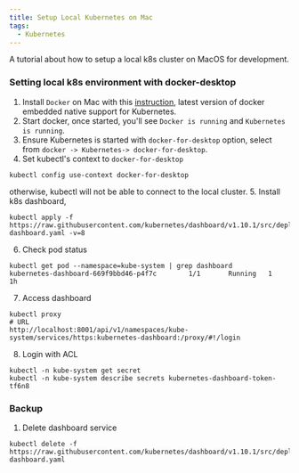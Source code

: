 ```yaml
---
title: Setup Local Kubernetes on Mac
tags:
  - Kubernetes
---
```

A tutorial about how to setup a local k8s cluster on MacOS for development.
<!--more-->

### Setting local k8s environment with docker-desktop

1. Install `Docker` on Mac with this [instruction](https://docs.docker.com/docker-for-mac/install/), latest version of docker embedded native support for Kubernetes.
2. Start docker, once started, you'll see `Docker is running` and `Kubernetes is running`.
3. Ensure Kubernetes is started with `docker-for-desktop` option, select from `docker -> Kubernetes-> docker-for-desktop`.
4. Set kubectl's context to `docker-for-desktop`
```
kubectl config use-context docker-for-desktop
```
otherwise, kubectl will not be able to connect to the local cluster.
5. Install k8s dashboard,
```
kubectl apply -f https://raw.githubusercontent.com/kubernetes/dashboard/v1.10.1/src/deploy/recommended/kubernetes-dashboard.yaml -v=8
```
6. Check pod status
```
kubectl get pod --namespace=kube-system | grep dashboard
kubernetes-dashboard-669f9bbd46-p4f7c        1/1       Running   1          1h
```
7. Access dashboard
```
kubectl proxy
# URL
http://localhost:8001/api/v1/namespaces/kube-system/services/https:kubernetes-dashboard:/proxy/#!/login
```

8. Login with ACL
```
kubectl -n kube-system get secret
kubectl -n kube-system describe secrets kubernetes-dashboard-token-tf6n8
```

### Backup

1. Delete dashboard service
```
kubectl delete -f https://raw.githubusercontent.com/kubernetes/dashboard/v1.10.1/src/deploy/recommended/kubernetes-dashboard.yaml
```
